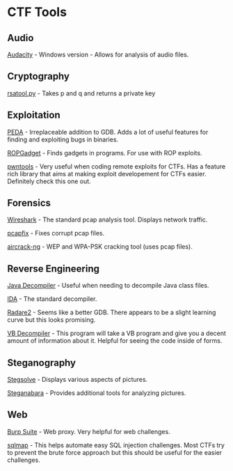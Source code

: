 # CTF Tools
## Audio
[Audacity](http://www.fosshub.com/Audacity.html/audacity-win-2.1.0.exe) - Windows version - Allows for analysis of audio files.

## Cryptography
[rsatool.py](https://github.com/ius/rsatool) - Takes p and q and returns a private key

## Exploitation
[PEDA](https://github.com/longld/peda) - Irreplaceable addition to GDB. Adds a lot of useful features for finding and exploiting bugs in binaries.

[ROPGadget](https://github.com/JonathanSalwan/ROPgadget) - Finds gadgets in programs. For use with ROP exploits.

[pwntools](https://github.com/Gallopsled/pwntools) - Very useful when coding remote exploits for CTFs. Has a feature rich library that aims at making exploit developement for CTFs easier. Definitely check this one out.

## Forensics
[Wireshark](https://www.wireshark.org/download.html) - The standard pcap analysis tool. Displays network traffic.

[pcapfix](https://github.com/Rup0rt/pcapfix) - Fixes corrupt pcap files.

[aircrack-ng](http://www.aircrack-ng.org/) - WEP and WPA-PSK cracking tool (uses pcap files).

## Reverse Engineering
[Java Decompiler](http://jd.benow.ca/) - Useful when needing to decompile Java class files. 

[IDA](https://www.hex-rays.com/products/ida/support/download.shtml) - The standard decompiler.

[Radare2](https://github.com/radare/radare2) - Seems like a better GDB. There appears to be a slight learning curve but this looks promising. 

[VB Decompiler](https://www.vb-decompiler.org/download.htm) - This program will take a VB program and give you a decent amount of information about it. Helpful for seeing the code inside of forms.

## Steganography
[Stegsolve](https://www.wechall.net/de/forum/show/thread/527/Stegsolve_1.3/) - Displays various aspects of pictures.

[Steganabara](http://www.caesum.com/handbook/steganabara-1.1.1.tar.gz) - Provides additional tools for analyzing pictures.

## Web
[Burp Suite](http://portswigger.net/burp/download.html) - Web proxy. Very helpful for web challenges.

[sqlmap](http://sqlmap.org/) - This helps automate easy SQL injection challenges. Most CTFs try to prevent the brute force approach but this should be useful for the easier challenges.
